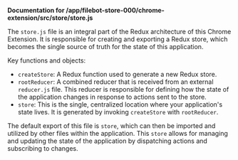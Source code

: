 **Documentation for /app/filebot-store-000/chrome-extension/src/store/store.js**

The `store.js` file is an integral part of the Redux architecture of this Chrome Extension. It is responsible for creating and exporting a Redux store, which becomes the single source of truth for the state of this application.

Key functions and objects:
- `createStore`: A Redux function used to generate a new Redux store.
- `rootReducer`: A combined reducer that is received from an external `reducer.js` file. This reducer is responsible for defining how the state of the application changes in response to actions sent to the store.
- `store`: This is the single, centralized location where your application's state lives. It is generated by invoking `createStore` with `rootReducer`.

The default export of this file is `store`, which can then be imported and utilized by other files within the application. This `store` allows for managing and updating the state of the application by dispatching actions and subscribing to changes.